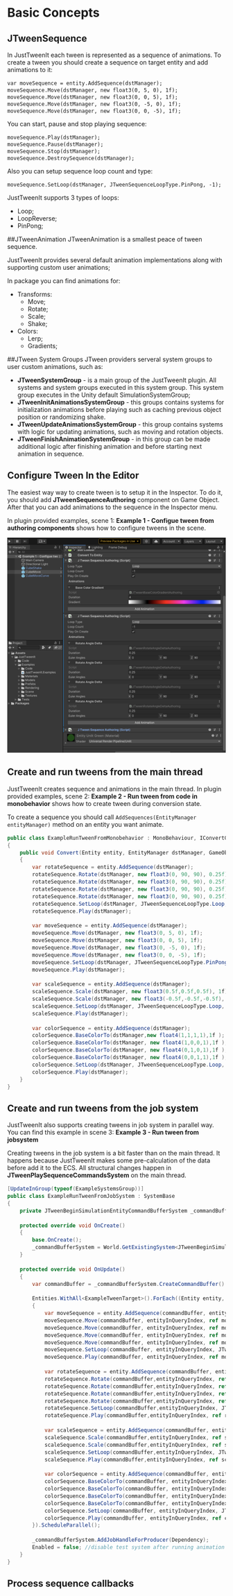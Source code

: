 # Basic Concepts

## JTweenSequence
In JustTweenIt each tween is represented as a sequence of animations.
To create a tween you should create a sequence on target entity and add animations to it:

<pre><code>var moveSequence = entity.AddSequence(dstManager);
moveSequence.Move(dstManager, new float3(0, 5, 0), 1f);
moveSequence.Move(dstManager, new float3(0, 0, 5), 1f);
moveSequence.Move(dstManager, new float3(0, -5, 0), 1f);
moveSequence.Move(dstManager, new float3(0, 0, -5), 1f);</code></pre>

You can start, pause and stop playing sequence:
<pre><code>moveSequence.Play(dstManager);
moveSequence.Pause(dstManager);
moveSequence.Stop(dstManager);
moveSequence.DestroySequence(dstManager);</code></pre>

Also you can setup sequence loop count and type:
<pre><code>moveSequence.SetLoop(dstManager, JTweenSequenceLoopType.PinPong, -1);</code></pre>

JustTweenIt supports 3 types of loops:

 - Loop;
 - LoopReverse;
 - PinPong;


##JTweenAnimation
JTweenAnimation is a smallest peace of tween sequence.

JustTweenIt provides several default animation implementations along with
supporting custom user animations;

In package you can find animations for:

  - Transforms:
    - Move;
    - Rotate;
    - Scale;
    - Shake;
  - Colors:
    - Lerp;
    - Gradients;

##JTween System Groups
JTween providers serveral system groups to user custom animations, such as:

  - **JTweenSystemGroup** - is a main group of the JustTweenIt plugin. All systems and system groups executed in this system group.
  This system group executes in the Unity default SimulationSystemGroup;
  - **JTweenInitAnimationsSystemGroup** - this groups contains systems for initialization animations before playing such as caching previous object position or randomizing shake.
  - **JTweenUpdateAnimationsSystemGroup** - this group contains systems with logic for updating animations, such as moving and rotation objects.
  - **JTweenFinishAnimationSystemGroup** - in this group can be made additional logic after finishing animation and before starting next animation in sequence.

## Configure Tween In the Editor
The easiest way way to create tween is to setup it in the Inspector.
To do it, you should add **JTweenSequenceAuthoring** component on Game Object.
After that you can add animations to the sequence in the Inspector menu.

In plugin provided examples, scene 1: **Example 1 - Configue tween from authoring components**  shows
how to configure tweens in the scene.

![Screenshot](img/EdiorInspector.png)



## Create and run tweens from the main thread
JustTweenIt creates sequence and animations in the main thread.
In plugin provided examples, scene 2: **Example 2 - Run tween from code in monobehavior**  shows how to create tween during conversion state.

To create a sequence you should call ```AddSequences(EntityManager entityManager)``` method on an entity you want animate.


``` c#
public class ExampleRunTweenFromMonobehavior : MonoBehaviour, IConvertGameObjectToEntity
{
    public void Convert(Entity entity, EntityManager dstManager, GameObjectConversionSystem conversionSystem)
    {
        var rotateSequence = entity.AddSequence(dstManager);
        rotateSequence.Rotate(dstManager, new float3(0, 90, 90), 0.25f);
        rotateSequence.Rotate(dstManager, new float3(0, 90, 90), 0.25f);
        rotateSequence.Rotate(dstManager, new float3(0, 90, 90), 0.25f);
        rotateSequence.Rotate(dstManager, new float3(0, 90, 90), 0.25f);
        rotateSequence.SetLoop(dstManager, JTweenSequenceLoopType.Loop, -1);
        rotateSequence.Play(dstManager);

        var moveSequence = entity.AddSequence(dstManager);
        moveSequence.Move(dstManager, new float3(0, 5, 0), 1f);
        moveSequence.Move(dstManager, new float3(0, 0, 5), 1f);
        moveSequence.Move(dstManager, new float3(0, -5, 0), 1f);
        moveSequence.Move(dstManager, new float3(0, 0, -5), 1f);
        moveSequence.SetLoop(dstManager, JTweenSequenceLoopType.PinPong, -1);
        moveSequence.Play(dstManager);

        var scaleSequence = entity.AddSequence(dstManager);
        scaleSequence.Scale(dstManager, new float3(0.5f,0.5f,0.5f), 1f);
        scaleSequence.Scale(dstManager, new float3(-0.5f,-0.5f,-0.5f), 1f);
        scaleSequence.SetLoop(dstManager, JTweenSequenceLoopType.Loop, -1);
        scaleSequence.Play(dstManager);

        var colorSequence = entity.AddSequence(dstManager);
        colorSequence.BaseColorTo(dstManager,new float4(1,1,1,1),1f );
        colorSequence.BaseColorTo(dstManager, new float4(1,0,0,1),1f );
        colorSequence.BaseColorTo(dstManager, new float4(0,1,0,1),1f );
        colorSequence.BaseColorTo(dstManager, new float4(0,0,1,1),1f );
        colorSequence.SetLoop(dstManager, JTweenSequenceLoopType.Loop, -1);
        colorSequence.Play(dstManager);
    }
}
```

## Create and run tweens from the job system
JustTweenIt also supports creating tweens in job system in parallel way.
You can find this example in scene 3: **Example 3 - Run tween from jobsystem**

Creating tweens in the job system is a bit faster than on the main thread.
It happens because JustTweenIt makes some pre-calculation of the data before add it to the ECS.
All structural changes happen in **JTweenPlaySequenceCommandsSystem** on the main thread.

``` c#
[UpdateInGroup(typeof(ExampleSystemsGroup))]
public class ExampleRunTweenFromJobSystem : SystemBase
{
    private JTweenBeginSimulationEntityCommandBufferSystem _commandBufferSystem;

    protected override void OnCreate()
    {
        base.OnCreate();
        _commandBufferSystem = World.GetExistingSystem<JTweenBeginSimulationEntityCommandBufferSystem>();
    }

    protected override void OnUpdate()
    {
        var commandBuffer = _commandBufferSystem.CreateCommandBuffer().ToConcurrent();

        Entities.WithAll<ExampleTweenTarget>().ForEach((Entity entity, int entityInQueryIndex) =>
        {
            var moveSequence = entity.AddSequence(commandBuffer, entityInQueryIndex, out var moveCommandBuffer);
            moveSequence.Move(commandBuffer, entityInQueryIndex, ref moveCommandBuffer, new float3(0, 5, 0), 1f);
            moveSequence.Move(commandBuffer, entityInQueryIndex, ref moveCommandBuffer, new float3(0, 0, 5), 1f);
            moveSequence.Move(commandBuffer, entityInQueryIndex, ref moveCommandBuffer, new float3(0, -5, 0), 1f);
            moveSequence.Move(commandBuffer, entityInQueryIndex, ref moveCommandBuffer, new float3(0, 0, -5), 1f);
            moveSequence.SetLoop(commandBuffer, entityInQueryIndex, JTweenSequenceLoopType.PinPong, -1);
            moveSequence.Play(commandBuffer, entityInQueryIndex, ref moveCommandBuffer);

            var rotateSequence = entity.AddSequence(commandBuffer, entityInQueryIndex, out var rotateCommandBuffer);
            rotateSequence.Rotate(commandBuffer,entityInQueryIndex, ref rotateCommandBuffer, new float3(0, 90, 90), 0.25f);
            rotateSequence.Rotate(commandBuffer,entityInQueryIndex, ref rotateCommandBuffer, new float3(0, 90, 90), 0.25f);
            rotateSequence.Rotate(commandBuffer,entityInQueryIndex, ref rotateCommandBuffer, new float3(0, 90, 90), 0.25f);
            rotateSequence.Rotate(commandBuffer,entityInQueryIndex, ref rotateCommandBuffer, new float3(0, 90, 90), 0.25f);
            rotateSequence.SetLoop(commandBuffer,entityInQueryIndex, JTweenSequenceLoopType.Loop, -1);
            rotateSequence.Play(commandBuffer,entityInQueryIndex, ref rotateCommandBuffer);

            var scaleSequence = entity.AddSequence(commandBuffer, entityInQueryIndex, out var scaleCommandBuffer);
            scaleSequence.Scale(commandBuffer,entityInQueryIndex, ref scaleCommandBuffer, new float3(0.5f,0.5f,0.5f), 1f);
            scaleSequence.Scale(commandBuffer,entityInQueryIndex, ref scaleCommandBuffer, new float3(-0.5f,-0.5f,-0.5f), 1f);
            scaleSequence.SetLoop(commandBuffer,entityInQueryIndex, JTweenSequenceLoopType.Loop, -1);
            scaleSequence.Play(commandBuffer,entityInQueryIndex, ref scaleCommandBuffer);

            var colorSequence = entity.AddSequence(commandBuffer, entityInQueryIndex, out var colorCommandBuffer);
            colorSequence.BaseColorTo(commandBuffer, entityInQueryIndex, ref colorCommandBuffer, new float4(1,1,1,1),1f );
            colorSequence.BaseColorTo(commandBuffer, entityInQueryIndex, ref colorCommandBuffer, new float4(1,0,0,1),1f );
            colorSequence.BaseColorTo(commandBuffer, entityInQueryIndex, ref colorCommandBuffer, new float4(0,1,0,1),1f );
            colorSequence.BaseColorTo(commandBuffer, entityInQueryIndex, ref colorCommandBuffer, new float4(0,0,1,1),1f );
            colorSequence.SetLoop(commandBuffer, entityInQueryIndex, JTweenSequenceLoopType.Loop, -1);
            colorSequence.Play(commandBuffer, entityInQueryIndex, ref colorCommandBuffer);
        }).ScheduleParallel();

        _commandBufferSystem.AddJobHandleForProducer(Dependency);
        Enabled = false; //disable test system after running animation
    }
}
```

## Process sequence callbacks

